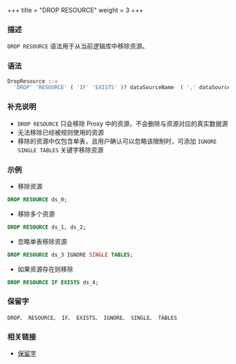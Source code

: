 +++
title = "DROP RESOURCE"
weight = 3
+++

### 描述

`DROP RESOURCE` 语法用于从当前逻辑库中移除资源。 

### 语法
```SQL
DropResource ::=
  'DROP' 'RESOURCE' ( 'IF' 'EXISTS' )? dataSourceName  ( ',' dataSourceName )* ( 'IGNORE' 'SINGLE' 'TABLES' )?
```

 ### 补充说明

- `DROP RESOURCE` 只会移除 Proxy 中的资源，不会删除与资源对应的真实数据源
- 无法移除已经被规则使用的资源
- 移除的资源中仅包含单表，且用户确认可以忽略该限制时，可添加 `IGNORE SINGLE TABLES` 关键字移除资源

 ### 示例
- 移除资源
```SQL
DROP RESOURCE ds_0;
```

- 移除多个资源
```SQL
DROP RESOURCE ds_1, ds_2;
```

- 忽略单表移除资源
```SQL
DROP RESOURCE ds_3 IGNORE SINGLE TABLES;
```

- 如果资源存在则移除
```SQL
DROP RESOURCE IF EXISTS ds_4;
```

### 保留字

    DROP、 RESOURCE、 IF、 EXISTS、 IGNORE、 SINGLE、 TABLES

 ### 相关链接
- [保留字](/cn/reference/distsql/syntax/reserved-word/)